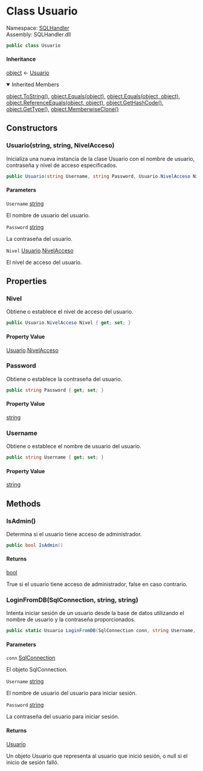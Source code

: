 # <a id="SQLHandler_Usuario"></a> Class Usuario

Namespace: [SQLHandler](SQLHandler.md)  
Assembly: SQLHandler.dll  

```csharp
public class Usuario
```

#### Inheritance

[object](https://learn.microsoft.com/dotnet/api/system.object) ← 
[Usuario](SQLHandler.Usuario.md)

<details open>
  <summary> Inherited Members </summary>

[object.ToString\(\)](https://learn.microsoft.com/dotnet/api/system.object.tostring), 
[object.Equals\(object\)](https://learn.microsoft.com/dotnet/api/system.object.equals\#system\-object\-equals\(system\-object\)), 
[object.Equals\(object, object\)](https://learn.microsoft.com/dotnet/api/system.object.equals\#system\-object\-equals\(system\-object\-system\-object\)), 
[object.ReferenceEquals\(object, object\)](https://learn.microsoft.com/dotnet/api/system.object.referenceequals), 
[object.GetHashCode\(\)](https://learn.microsoft.com/dotnet/api/system.object.gethashcode), 
[object.GetType\(\)](https://learn.microsoft.com/dotnet/api/system.object.gettype), 
[object.MemberwiseClone\(\)](https://learn.microsoft.com/dotnet/api/system.object.memberwiseclone)
</details>

## Constructors

### <a id="SQLHandler_Usuario__ctor_System_String_System_String_SQLHandler_Usuario_NivelAcceso_"></a> Usuario\(string, string, NivelAcceso\)

Inicializa una nueva instancia de la clase Usuario con el nombre de usuario, contraseña y nivel de acceso especificados.

```csharp
public Usuario(string Username, string Password, Usuario.NivelAcceso Nivel)
```

#### Parameters

`Username` [string](https://learn.microsoft.com/dotnet/api/system.string)

El nombre de usuario del usuario.

`Password` [string](https://learn.microsoft.com/dotnet/api/system.string)

La contraseña del usuario.

`Nivel` [Usuario](SQLHandler.Usuario.md).[NivelAcceso](SQLHandler.Usuario.NivelAcceso.md)

El nivel de acceso del usuario.

## Properties

### <a id="SQLHandler_Usuario_Nivel"></a> Nivel

Obtiene o establece el nivel de acceso del usuario.

```csharp
public Usuario.NivelAcceso Nivel { get; set; }
```

#### Property Value

 [Usuario](SQLHandler.Usuario.md).[NivelAcceso](SQLHandler.Usuario.NivelAcceso.md)

### <a id="SQLHandler_Usuario_Password"></a> Password

Obtiene o establece la contraseña del usuario.

```csharp
public string Password { get; set; }
```

#### Property Value

 [string](https://learn.microsoft.com/dotnet/api/system.string)

### <a id="SQLHandler_Usuario_Username"></a> Username

Obtiene o establece el nombre de usuario del usuario.

```csharp
public string Username { get; set; }
```

#### Property Value

 [string](https://learn.microsoft.com/dotnet/api/system.string)

## Methods

### <a id="SQLHandler_Usuario_IsAdmin"></a> IsAdmin\(\)

Determina si el usuario tiene acceso de administrador.

```csharp
public bool IsAdmin()
```

#### Returns

 [bool](https://learn.microsoft.com/dotnet/api/system.boolean)

True si el usuario tiene acceso de administrador, false en caso contrario.

### <a id="SQLHandler_Usuario_LoginFromDB_System_Data_SqlClient_SqlConnection_System_String_System_String_"></a> LoginFromDB\(SqlConnection, string, string\)

Intenta iniciar sesión de un usuario desde la base de datos utilizando el nombre de usuario y la contraseña proporcionados.

```csharp
public static Usuario LoginFromDB(SqlConnection conn, string Username, string Password)
```

#### Parameters

`conn` [SqlConnection](https://learn.microsoft.com/dotnet/api/system.data.sqlclient.sqlconnection)

El objeto SqlConnection.

`Username` [string](https://learn.microsoft.com/dotnet/api/system.string)

El nombre de usuario del usuario para iniciar sesión.

`Password` [string](https://learn.microsoft.com/dotnet/api/system.string)

La contraseña del usuario para iniciar sesión.

#### Returns

 [Usuario](SQLHandler.Usuario.md)

Un objeto Usuario que representa al usuario que inició sesión, o null si el inicio de sesión falló.


